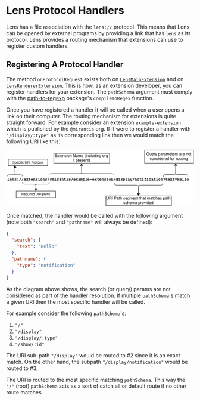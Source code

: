 # Lens Protocol Handlers

Lens has a file association with the `lens://` protocol.
This means that Lens can be opened by external programs by providing a link that has `lens` as its protocol.
Lens provides a routing mechanism that extensions can use to register custom handlers.

## Registering A Protocol Handler

The method `onProtocolRequest` exists both on [`LensMainExtension`](extensions/api/classes/lensmainextension/#onprotocolrequest) and on [`LensRendererExtension`](extensions/api/classes/lensrendererextension/#onprotocolrequest).
This is how, as an extension developer, you can register handlers for your extension.
The `pathSchema` argument must comply with the [path-to-regexp](https://www.npmjs.com/package/path-to-regexp) package's `compileToRegex` function.

Once you have registered a handler it will be called when a user opens a link on their computer.
The routing mechanism for extensions is quite straight forward.
For example consider an extension `example-extension` which is published by the `@mirantis` org.
If it were to register a handler with `"/display/:type"` as its corresponding link then we would match the following URI like this:

![Lens Protocol Link Resolution](images/routing-diag.png)

Once matched, the handler would be called with the following argument (note both `"search"` and `"pathname"` will always be defined):

```json
{
  "search": {
    "text": "Hello"
  },
  "pathname": {
    "type": "notification"
  }
}
```

As the diagram above shows, the search (or query) params are not considered as part of the handler resolution.
If multiple `pathSchema`'s match a given URI then the most specific handler will be called.

For example consider the following `pathSchema`'s:

1. `"/"`
1. `"/display"`
1. `"/display/:type"`
1. `"/show/:id"`

The URI sub-path `"/display"` would be routed to #2 since it is an exact match.
On the other hand, the subpath `"/display/notification"` would be routed to #3.

The URI is routed to the most specific matching `pathSchema`.
This way the `"/"` (root) `pathSchema` acts as a sort of catch all or default route if no other route matches.
